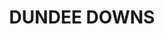 ---
lastmod: '2025-04-06T06:05:19+00:00'
latitude: -12.76554875
layout: suburb
longitude: 130.5109414
postcode: 0840
state: NT
title: DUNDEE DOWNS
url: /nt/dundee-downs/
---